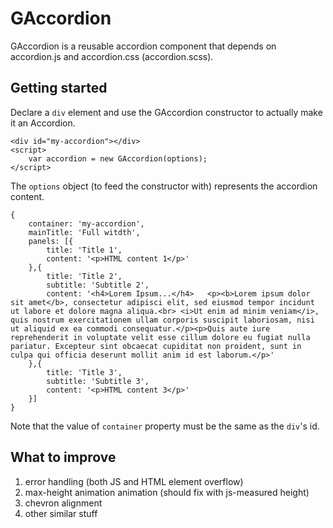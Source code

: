 # GAccordion

GAccordion is a reusable accordion component that depends on accordion.js and accordion.css (accordion.scss).

## Getting started

Declare a `div` element and use the GAccordion constructor to actually make it an Accordion.

    
    <div id="my-accordion"></div>
    <script>
        var accordion = new GAccordion(options);
    </script>

The `options` object (to feed the constructor with) represents the accordion content.

    {
        container: 'my-accordion',
        mainTitle: 'Full witdth',
        panels: [{
            title: 'Title 1',
            content: '<p>HTML content 1</p>'
        },{
            title: 'Title 2',
            subtitle: 'Subtitle 2',
            content: '<h4>Lorem Ipsum...</h4>   <p><b>Lorem ipsum dolor sit amet</b>, consectetur adipisci elit, sed eiusmod tempor incidunt ut labore et dolore magna aliqua.<br> <i>Ut enim ad minim veniam</i>, quis nostrum exercitationem ullam corporis suscipit laboriosam, nisi ut aliquid ex ea commodi consequatur.</p><p>Quis aute iure reprehenderit in voluptate velit esse cillum dolore eu fugiat nulla pariatur. Excepteur sint obcaecat cupiditat non proident, sunt in culpa qui officia deserunt mollit anim id est laborum.</p>'
        },{
            title: 'Title 3',
            subtitle: 'Subtitle 3',
            content: '<p>HTML content 3</p>'
        }]
    }

Note that the value of `container` property must be the same as the `div`'s id.

## What to improve

1. error handling (both JS and HTML element overflow)
2. max-height animation animation (should fix with js-measured height)
3. chevron alignment
4. other similar stuff